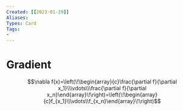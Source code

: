 ```yaml
---
Created: [[2023-01-29]]
Aliases: 
Types: Card
Tags: 
- 
---
```

# Gradient
$$\nabla f(x)=\left(\!\begin{array}{c}\frac{\partial f}{\partial x_1}\\\vdots\\\frac{\partial f}{\partial x_n}\end{array}\!\right)=\left(\!\begin{array}{c}f_{x_1}\\\vdots\\f_{x_n}\end{array}\!\right)$$
